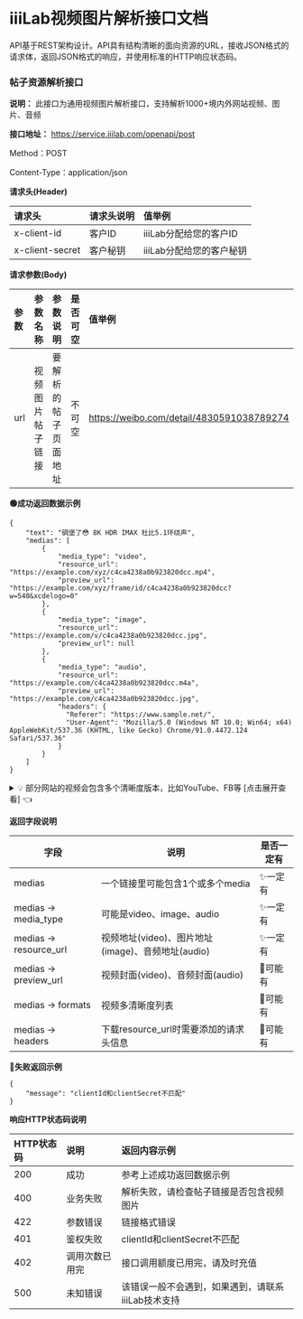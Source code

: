 # iiiLab视频图片解析接口文档

API基于REST架构设计。API具有结构清晰的面向资源的URL，接收JSON格式的请求体，返回JSON格式的响应，并使用标准的HTTP响应状态码。

### 帖子资源解析接口

**说明：** 此接口为通用视频图片解析接口，支持解析1000+境内外网站视频、图片、音频

**接口地址：** https://service.iiilab.com/openapi/post

Method：POST

Content-Type：application/json

**请求头(Header)**

请求头|请求头说明|值举例
:---|:---|:---
x-client-id|客户ID|iiiLab分配给您的客户ID|996981887a27d721
x-client-secret|客户秘钥|iiiLab分配给您的客户秘钥|c4ca4238a0b923820dcc509a6f75849b


**请求参数(Body)**

参数|参数名称|参数说明|是否可空|值举例
:---|:---|:---|:---|:---
url|视频图片帖子链接|要解析的帖子页面地址|不可空|https://weibo.com/detail/4830591038789274

**🟢成功返回数据示例**

```
{
    "text": "碉堡了😳 8K HDR IMAX 杜比5.1环绕声",
    "medias": [
        {
            "media_type": "video",
            "resource_url": "https://example.com/xyz/c4ca4238a0b923820dcc.mp4",
            "preview_url": "https://example.com/xyz/frame/id/c4ca4238a0b923820dcc?w=540&xcdelogo=0"
        },
        {
            "media_type": "image",
            "resource_url": "https://example.com/v/c4ca4238a0b923820dcc.jpg",
            "preview_url": null
        },
        {
            "media_type": "audio",
            "resource_url": "https://example.com/c4ca4238a0b923820dcc.m4a",
            "preview_url": "https://example.com/c4ca4238a0b923820dcc.jpg",
            "headers": {
              "Referer": "https://www.sample.net/",
              "User-Agent": "Mozilla/5.0 (Windows NT 10.0; Win64; x64) AppleWebKit/537.36 (KHTML, like Gecko) Chrome/91.0.4472.124 Safari/537.36"
            }
        }
    ]
}
```

<details>
<summary>💡 部分网站的视频会包含多个清晰度版本，比如YouTube、FB等 [点击展开查看] 👈</summary>
  
```
{
  "text": "碉堡了😳 8K HDR IMAX 杜比5.1环绕声",
  "medias": [
    {
      "media_type": "video",
      "resource_url": "https://example.com/video/abc123.mp4",
      "preview_url": "https://example.com/images/xyz789.webp",
      "formats": [
        {
          "quality": 2160,
          "video_url": "https://example.com/video/4k/def456.webm",
          "video_ext": "webm",
          "video_size": 427472553,
          "audio_url": "https://example.com/audio/hij789.m4a",
          "audio_ext": "m4a",
          "audio_size": 9278232,
          "separate": 1,
          "quality_note": "4K"
        },
        {
          "quality": 1440,
          "video_url": "https://example.com/video/2k/klm012.webm",
          "video_ext": "webm",
          "video_size": 170247698,
          "audio_url": "https://example.com/audio/nop345.m4a",
          "audio_ext": "m4a",
          "audio_size": 9278232,
          "separate": 1,
          "quality_note": "2K"
        },
        {
          "quality": 1080,
          "video_url": "https://example.com/video/1080p/qrs678.mp4",
          "video_ext": "mp4",
          "video_size": 42534942,
          "audio_url": "https://example.com/audio/tuv901.m4a",
          "audio_ext": "m4a",
          "audio_size": 9278232,
          "separate": 1,
          "quality_note": "1080P"
        },
        {
          "quality": 720,
          "video_url": "https://example.com/video/720p/wxy234.mp4",
          "video_ext": "mp4",
          "video_size": 15488136,
          "audio_url": "https://example.com/audio/zab567.m4a",
          "audio_ext": "m4a",
          "audio_size": 9278232,
          "separate": 1,
          "quality_note": "720P"
        },
        {
          "quality": 480,
          "video_url": "https://example.com/video/480p/cde890.mp4",
          "video_ext": "mp4",
          "video_size": 8985464,
          "audio_url": "https://example.com/audio/fgh123.m4a",
          "audio_ext": "m4a",
          "audio_size": 9278232,
          "separate": 1,
          "quality_note": "480P"
        },
        {
          "quality": 360,
          "video_url": "https://example.com/video/360p/ijk456.mp4",
          "video_ext": "mp4",
          "video_size": 11133410,
          "audio_url": null,
          "audio_ext": null,
          "audio_size": null,
          "separate": 0,
          "quality_note": "360P"
        },
        {
          "quality": 240,
          "video_url": "https://example.com/video/240p/lmn789.mp4",
          "video_ext": "mp4",
          "video_size": 2486863,
          "audio_url": "https://example.com/audio/opq012.m4a",
          "audio_ext": "m4a",
          "audio_size": 9278232,
          "separate": 1,
          "quality_note": "240P"
        },
        {
          "quality": 144,
          "video_url": "https://example.com/video/144p/rst345.mp4",
          "video_ext": "mp4",
          "video_size": 1234145,
          "audio_url": "https://example.com/audio/uvw678.m4a",
          "audio_ext": "m4a",
          "audio_size": 9278232,
          "separate": 1,
          "quality_note": "144P"
        }
      ]
    }
  ]
}
```
</details>

**返回字段说明**

| 字段 | 说明 | 是否一定有 |
|--------|------|------------|
| medias | 一个链接里可能包含1个或多个media | ✨一定有 |
| medias -> media_type | 可能是video、image、audio | ✨一定有 |
| medias -> resource_url | 视频地址(video)、图片地址(image)、音频地址(audio) | ✨一定有 |
| medias -> preview_url | 视频封面(video)、音频封面(audio) | 💭可能有 |
| medias -> formats | 视频多清晰度列表 | 💭可能有 |
| medias -> headers | 下载resource_url时需要添加的请求头信息 | 💭可能有 |

  
**🔴失败返回示例**

```
{
    "message": "clientId和clientSecret不匹配"
}
```

**响应HTTP状态码说明**

HTTP状态码|说明|返回内容示例
:---|:---|:---
200|成功|参考上述成功返回数据示例
400|业务失败|解析失败，请检查帖子链接是否包含视频图片
422|参数错误|链接格式错误
401|鉴权失败|clientId和clientSecret不匹配
402|调用次数已用完|接口调用额度已用完，请及时充值
500|未知错误|该错误一般不会遇到，如果遇到，请联系iiiLab技术支持



